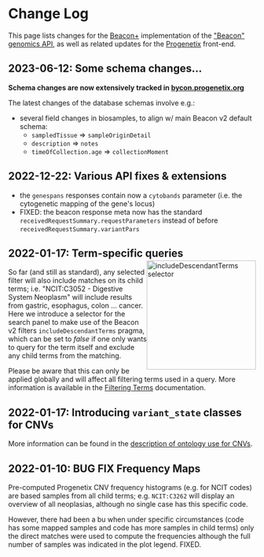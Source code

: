 # Change Log

This page lists changes for the [Beacon+](http://beacon.progenetix.org/ui/)
implementation of the ["Beacon" genomics API](http://beacon-project.io), as well
as related updates for the [Progenetix](http://progenetix.org) front-end.

## 2023-06-12: Some schema changes...

**Schema changes are now extensively tracked in [bycon.progenetix.org](http://bycon.progenetix.org)**

The latest changes of the database schemas involve e.g.:

* several field changes in biosamples, to align w/ main Beacon v2 default schema:
  - `sampledTissue` => `sampleOriginDetail`
  - `description` => `notes`
  - `timeOfCollection.age` => `collectionMoment`


## 2022-12-22: Various API fixes & extensions

* the `genespans` responses contain now a `cytobands` parameter (i.e. the cytogenetic mapping of the gene's locus)
* FIXED: the beacon response meta now has the standard `receivedRequestSummary.requestParameters`
instead of before `receivedRequestSummary.variantPars`


## 2022-01-17: Term-specific queries

<img src="/img/2022-01-17-includeDescendantTerms-ui.png" style="float: right; width: 222px; margin-top: -15px;" alt="includeDescendantTerms selector" />So far (and still as standard), any
selected filter will also include matches on its child terms; i.e. "NCIT:C3052 -
Digestive System Neoplasm" will include results from gastric, esophagus, colon
... cancer. Here we introduce a selector for the search panel to make use of the Beacon v2
filters `includeDescendantTerms` pragma, which can be set to _false_ if one only
wants to query for the term itself and exclude any child terms from the matching.

Please be aware that this can only be applied globally and will affect all filtering
terms used in a query. More information is available in the [Filtering Terms](beaconplus.md#filters-filters-filtering-terms) documentation.


## 2022-01-17: Introducing `variant_state` classes for CNVs

More information can be found in the [description of ontology use for CNVs](classifications-and-ontologies.md#genomic-variations-cnv-ontology).

## 2022-01-10: BUG FIX Frequency Maps

Pre-computed Progenetix CNV frequency histograms (e.g. for NCIT codes) are based
samples from all child terms; e.g. `NCIT:C3262` will display an overview of all
neoplasias, although no single case has this specific code.

However, there had been a bu when under specific circumstances (code has some
mapped samples and code has more samples in child terms) only the direct matches
were used to compute the frequencies although the full number of samples was indicated
in the plot legend. FIXED.

<!--more-->

